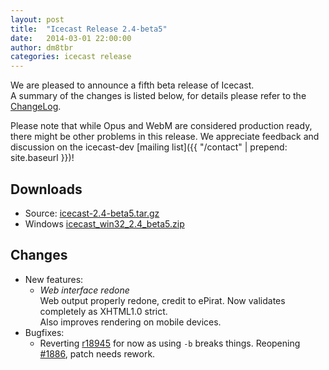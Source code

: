 ```yaml
---
layout: post
title:  "Icecast Release 2.4-beta5"
date:   2014-03-01 22:00:00
author: dm8tbr
categories: icecast release
---
```


We are pleased to announce a fifth beta release of Icecast.  
A summary of the changes is listed below, for details please
refer to the [ChangeLog](http://svn.xiph.org/icecast/tags/icecast-2.4-beta5/ChangeLog).  
  
Please note that while Opus and WebM are considered production ready, there might
be other problems in this release. We appreciate feedback and discussion on the
icecast-dev [mailing list]({{ "/contact" | prepend: site.baseurl }})!

## Downloads

-   Source: [icecast-2.4-beta5.tar.gz](http://downloads.xiph.org/releases/icecast/icecast-2.4-beta5.tar.gz)
-   Windows [icecast_win32_2.4_beta5.zip](http://downloads.xiph.org/releases/icecast/icecast_win32_2.4_beta5.zip)

## Changes

-	New features:
	*	_Web interface redone_  
		Web output properly redone, credit to ePirat. Now validates completely as XHTML1.0 strict.  
		Also improves rendering on mobile devices.
-	Bugfixes:
	*	Reverting [r18945](https://trac.xiph.org/changeset/18945) for now as using `-b` breaks things.
		Reopening [#1886](https://trac.xiph.org/ticket/1886), patch needs rework.

